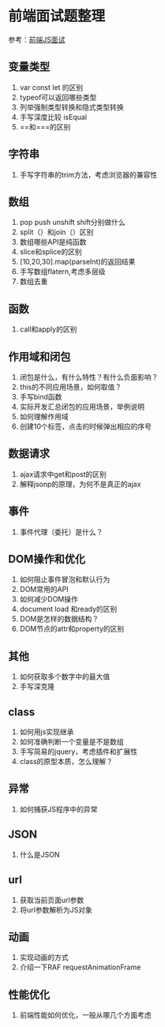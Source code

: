 # 前端面试题整理

参考：[前端JS面试](https://coding.imooc.com/learn/list/115.html)

## 变量类型
1. var const let 的区别
2. typeof可以返回哪些类型 
3. 列举强制类型转换和隐式类型转换
4. 手写深度比较 isEqual
5. ==和===的区别

## 字符串
1. 手写字符串的trim方法，考虑浏览器的兼容性

## 数组
1. pop push unshift shift分别做什么
2. split（）和join（）区别
3. 数组哪些API是纯函数
4. slice和splice的区别
5. [10,20,30].map(parseInt)的返回结果
6. 手写数组flatern,考虑多层级
7. 数组去重

## 函数
1. call和apply的区别

## 作用域和闭包
1. 闭包是什么，有什么特性？有什么负面影响？
2. this的不同应用场景，如何取值？
3. 手写bind函数
4. 实际开发汇总闭包的应用场景，举例说明
5. 如何理解作用域
6. 创建10个<a>标签，点击的时候弹出相应的序号

## 数据请求
1. ajax请求中get和post的区别
2. 解释jsonp的原理，为何不是真正的ajax

## 事件
1. 事件代理（委托）是什么？

## DOM操作和优化
1. 如何阻止事件冒泡和默认行为
2. DOM常用的API
3. 如何减少DOM操作
4. document load 和ready的区别
5. DOM是怎样的数据结构？
6. DOM节点的attr和property的区别

## 其他
1. 如何获取多个数字中的最大值
2. 手写深克隆

## class
1. 如何用js实现继承
2. 如何准确判断一个变量是不是数组
3. 手写简易的jquery，考虑插件和扩展性
4. class的原型本质，怎么理解？

## 异常
1. 如何捕获JS程序中的异常

## JSON
1. 什么是JSON

## url
1. 获取当前页面url参数
2. 将url参数解析为JS对象

## 动画
1. 实现动画的方式
2. 介绍一下RAF requestAnimationFrame

## 性能优化
1. 前端性能如何优化，一般从哪几个方面考虑